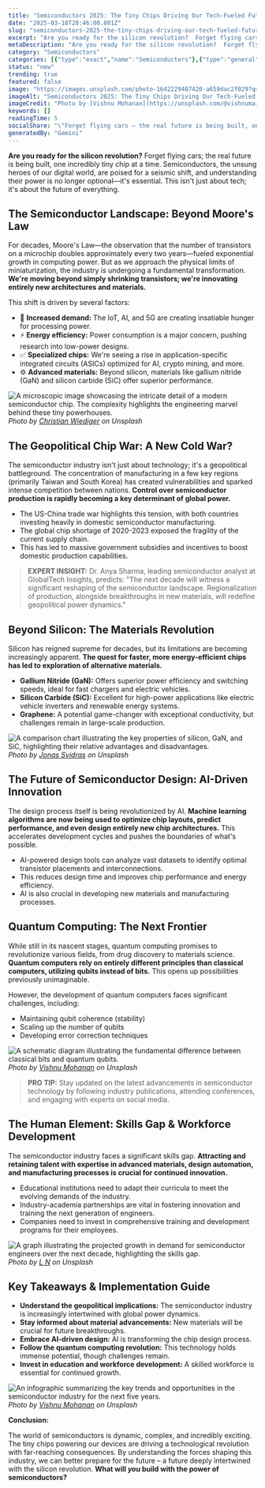 ```yaml
---
title: "Semiconductors 2025: The Tiny Chips Driving Our Tech-Fueled Future"
date: "2025-03-18T20:46:00.801Z"
slug: "semiconductors-2025-the-tiny-chips-driving-our-tech-fueled-future"
excerpt: "Are you ready for the silicon revolution?  Forget flying cars; the real future is being built, one incredibly tiny chip at a time.  Semiconductors, the unsung heroes of our digital world, are poised for a seismic shift, and understanding their power is no longer optional—it's essential.  This isn't just about tech; it's about the future of everything."
metaDescription: "Are you ready for the silicon revolution?  Forget flying cars; the real future is being built, one incredibly tiny chip at a time.  Semiconductors, the uns..."
category: "Semiconductors"
categories: [{"type":"exact","name":"Semiconductors"},{"type":"general","name":"Electronics"},{"type":"medium","name":"Microelectronics"},{"type":"specific","name":"Integrated Circuits"},{"type":"niche","name":"FinFET transistors"}]
status: "new"
trending: true
featured: false
image: "https://images.unsplash.com/photo-1642229407420-a659dac2f029?q=85&w=1200&fit=max&fm=webp&auto=compress"
imageAlt: "Semiconductors 2025: The Tiny Chips Driving Our Tech-Fueled Future"
imageCredit: "Photo by [Vishnu Mohanan](https://unsplash.com/@vishnumaiea) on Unsplash"
keywords: []
readingTime: 5
socialShare: "\"Forget flying cars – the real future is being built, one tiny semiconductor at a time. The geopolitical race for chip dominance is reshaping the world as we know it.\""
generatedBy: "Gemini"
---
```




**Are you ready for the silicon revolution?**  Forget flying cars; the real future is being built, one incredibly tiny chip at a time.  Semiconductors, the unsung heroes of our digital world, are poised for a seismic shift, and understanding their power is no longer optional—it's essential.  This isn't just about tech; it's about the future of everything.

## The Semiconductor Landscape: Beyond Moore's Law

For decades, Moore's Law—the observation that the number of transistors on a microchip doubles approximately every two years—fueled exponential growth in computing power.  But as we approach the physical limits of miniaturization, the industry is undergoing a fundamental transformation.  **We're moving beyond simply shrinking transistors; we're innovating entirely new architectures and materials.**

This shift is driven by several factors:

* 🔑 **Increased demand:** The IoT, AI, and 5G are creating insatiable hunger for processing power.
* ⚡ **Energy efficiency:**  Power consumption is a major concern, pushing research into low-power designs.
* ✅ **Specialized chips:**  We're seeing a rise in application-specific integrated circuits (ASICs) optimized for AI, crypto mining, and more.
* ⚙️ **Advanced materials:**  Beyond silicon, materials like gallium nitride (GaN) and silicon carbide (SiC) offer superior performance.

![A microscopic image showcasing the intricate detail of a modern semiconductor chip.  The complexity highlights the engineering marvel behind these tiny powerhouses.](https://images.unsplash.com/photo-1568209865332-a15790aed756?q=85&w=1200&fit=max&fm=webp&auto=compress)
*Photo by [Christian Wiediger](https://unsplash.com/@christianw) on Unsplash*

## The Geopolitical Chip War: A New Cold War?

The semiconductor industry isn't just about technology; it's a geopolitical battleground.  The concentration of manufacturing in a few key regions (primarily Taiwan and South Korea) has created vulnerabilities and sparked intense competition between nations.  **Control over semiconductor production is rapidly becoming a key determinant of global power.**

*  The US-China trade war highlights this tension, with both countries investing heavily in domestic semiconductor manufacturing.
*  The global chip shortage of 2020-2023 exposed the fragility of the current supply chain.
*  This has led to massive government subsidies and incentives to boost domestic production capabilities.

> **EXPERT INSIGHT:**  Dr. Anya Sharma, leading semiconductor analyst at GlobalTech Insights, predicts: "The next decade will witness a significant reshaping of the semiconductor landscape.  Regionalization of production, alongside breakthroughs in new materials, will redefine geopolitical power dynamics."

## Beyond Silicon: The Materials Revolution

Silicon has reigned supreme for decades, but its limitations are becoming increasingly apparent.  **The quest for faster, more energy-efficient chips has led to exploration of alternative materials.**

* **Gallium Nitride (GaN):** Offers superior power efficiency and switching speeds, ideal for fast chargers and electric vehicles.
* **Silicon Carbide (SiC):**  Excellent for high-power applications like electric vehicle inverters and renewable energy systems.
* **Graphene:**  A potential game-changer with exceptional conductivity, but challenges remain in large-scale production.

![A comparison chart illustrating the key properties of silicon, GaN, and SiC, highlighting their relative advantages and disadvantages.](https://images.unsplash.com/photo-1510746001195-0db09655b6db?q=85&w=1200&fit=max&fm=webp&auto=compress)
*Photo by [Jonas Svidras](https://unsplash.com/@jonassvidras) on Unsplash*

## The Future of Semiconductor Design: AI-Driven Innovation

The design process itself is being revolutionized by AI.  **Machine learning algorithms are now being used to optimize chip layouts, predict performance, and even design entirely new chip architectures.** This accelerates development cycles and pushes the boundaries of what's possible.

* AI-powered design tools can analyze vast datasets to identify optimal transistor placements and interconnections.
* This reduces design time and improves chip performance and energy efficiency.
*  AI is also crucial in developing new materials and manufacturing processes.

## Quantum Computing: The Next Frontier

While still in its nascent stages, quantum computing promises to revolutionize various fields, from drug discovery to materials science.  **Quantum computers rely on entirely different principles than classical computers, utilizing qubits instead of bits.**  This opens up possibilities previously unimaginable.

However, the development of quantum computers faces significant challenges, including:

*  Maintaining qubit coherence (stability)
*  Scaling up the number of qubits
*  Developing error correction techniques

![A schematic diagram illustrating the fundamental difference between classical bits and quantum qubits.](https://images.unsplash.com/photo-1640955785023-1854685dae05?q=85&w=1200&fit=max&fm=webp&auto=compress)
*Photo by [Vishnu Mohanan](https://unsplash.com/@vishnumaiea) on Unsplash*

> **PRO TIP:**  Stay updated on the latest advancements in semiconductor technology by following industry publications, attending conferences, and engaging with experts on social media.

## The Human Element:  Skills Gap & Workforce Development

The semiconductor industry faces a significant skills gap.  **Attracting and retaining talent with expertise in advanced materials, design automation, and manufacturing processes is crucial for continued innovation.**

*  Educational institutions need to adapt their curricula to meet the evolving demands of the industry.
*  Industry-academia partnerships are vital in fostering innovation and training the next generation of engineers.
*  Companies need to invest in comprehensive training and development programs for their employees.

![A graph illustrating the projected growth in demand for semiconductor engineers over the next decade, highlighting the skills gap.](https://images.unsplash.com/photo-1576141546153-3e04370b5ff7?q=85&w=1200&fit=max&fm=webp&auto=compress)
*Photo by [L N](https://unsplash.com/@younis67) on Unsplash*

## Key Takeaways & Implementation Guide

* **Understand the geopolitical implications:**  The semiconductor industry is increasingly intertwined with global power dynamics.
* **Stay informed about material advancements:**  New materials will be crucial for future breakthroughs.
* **Embrace AI-driven design:**  AI is transforming the chip design process.
* **Follow the quantum computing revolution:**  This technology holds immense potential, though challenges remain.
* **Invest in education and workforce development:**  A skilled workforce is essential for continued growth.

![An infographic summarizing the key trends and opportunities in the semiconductor industry for the next five years.](https://images.unsplash.com/photo-1642229407420-a659dac2f029?q=85&w=1200&fit=max&fm=webp&auto=compress)
*Photo by [Vishnu Mohanan](https://unsplash.com/@vishnumaiea) on Unsplash*

**Conclusion:**

The world of semiconductors is dynamic, complex, and incredibly exciting.  The tiny chips powering our devices are driving a technological revolution with far-reaching consequences. By understanding the forces shaping this industry, we can better prepare for the future – a future deeply intertwined with the silicon revolution.  **What will *you* build with the power of semiconductors?**



<div class="reading-progress-container">
  <div id="reading-progress" class="reading-progress"></div>
</div>
